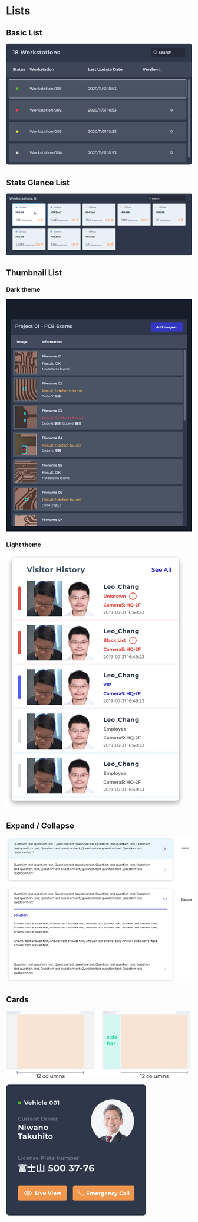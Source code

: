 # Lists

## Basic List

![](../.gitbook/assets/image%20%2867%29.png)

## Stats Glance List

![](../.gitbook/assets/image%20%2844%29.png)

## Thumbnail List

### Dark theme

![](../.gitbook/assets/image%20%2861%29.png)

### Light theme

![](../.gitbook/assets/image%20%2829%29.png)

## Expand / Collapse

![](../.gitbook/assets/image%20%2876%29.png)

## Cards

![](../.gitbook/assets/image.png)



![](../.gitbook/assets/image%20%2858%29.png)

